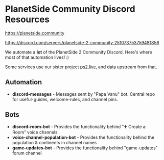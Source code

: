 # PlanetSide Community Discord Resources

https://planetside.community

https://discord.com/servers/planetside-2-community-251073753759481856

We automate a **lot** of the PlanetSide 2 Community Discord. Here's where most of that automation lives! :)

Some services use our sister project [ps2.live](https://github.com/genudine), and data upstream from that.

## Automation

- **discord-messages** - Messages sent by "Papa Vanu" bot. Central repo for useful-guides, welcome-rules, and channel pins.

## Bots

- **discord-room-bot** - Provides the functionality behind "➕ Create a Room" voice channels
- **voice-channel-population-bot** - Provides the functionality behind the population & continents in channel names
- **game-updates-bot** - Provides the functionality behind "game-updates" forum channel
